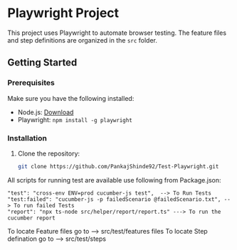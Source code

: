 # Playwright Project

This project uses Playwright to automate browser testing. The feature files and step definitions are organized in the `src` folder.

## Getting Started

### Prerequisites

Make sure you have the following installed:

- Node.js: [Download](https://nodejs.org/)
- Playwright: `npm install -g playwright`

### Installation

1. Clone the repository:

   ```bash
   git clone https://github.com/PankajShinde92/Test-Playwright.git

All scripts for running test are available use following from Package.json:

    "test": "cross-env ENV=prod cucumber-js test",  --> To Run Tests
    "test:failed": "cucumber-js -p failedScenario @failedScenario.txt", --> To run failed Tests
    "report": "npx ts-node src/helper/report/report.ts" ---> To run the cucumber report

To locate Feature files go to --> src/test/features files
To locate Step defination go to --> src/test/steps
